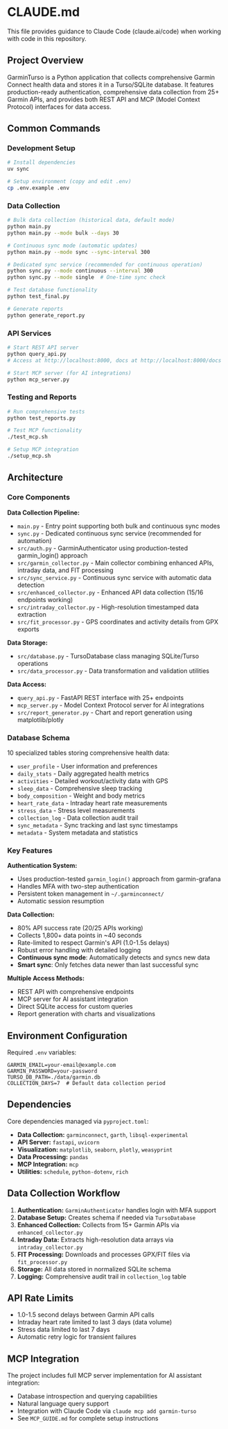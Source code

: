 # CLAUDE.md

This file provides guidance to Claude Code (claude.ai/code) when working with code in this repository.

## Project Overview

GarminTurso is a Python application that collects comprehensive Garmin Connect health data and stores it in a Turso/SQLite database. It features production-ready authentication, comprehensive data collection from 25+ Garmin APIs, and provides both REST API and MCP (Model Context Protocol) interfaces for data access.

## Common Commands

### Development Setup
```bash
# Install dependencies
uv sync

# Setup environment (copy and edit .env)
cp .env.example .env
```

### Data Collection
```bash
# Bulk data collection (historical data, default mode)
python main.py
python main.py --mode bulk --days 30

# Continuous sync mode (automatic updates)
python main.py --mode sync --sync-interval 300

# Dedicated sync service (recommended for continuous operation)
python sync.py --mode continuous --interval 300
python sync.py --mode single  # One-time sync check

# Test database functionality
python test_final.py

# Generate reports
python generate_report.py
```

### API Services
```bash
# Start REST API server
python query_api.py
# Access at http://localhost:8000, docs at http://localhost:8000/docs

# Start MCP server (for AI integrations)
python mcp_server.py
```

### Testing and Reports
```bash
# Run comprehensive tests
python test_reports.py

# Test MCP functionality
./test_mcp.sh

# Setup MCP integration
./setup_mcp.sh
```

## Architecture

### Core Components

**Data Collection Pipeline:**
- `main.py` - Entry point supporting both bulk and continuous sync modes
- `sync.py` - Dedicated continuous sync service (recommended for automation)
- `src/auth.py` - GarminAuthenticator using production-tested garmin_login() approach
- `src/garmin_collector.py` - Main collector combining enhanced APIs, intraday data, and FIT processing
- `src/sync_service.py` - Continuous sync service with automatic data detection
- `src/enhanced_collector.py` - Enhanced API data collection (15/16 endpoints working)
- `src/intraday_collector.py` - High-resolution timestamped data extraction
- `src/fit_processor.py` - GPS coordinates and activity details from GPX exports

**Data Storage:**
- `src/database.py` - TursoDatabase class managing SQLite/Turso operations
- `src/data_processor.py` - Data transformation and validation utilities

**Data Access:**
- `query_api.py` - FastAPI REST interface with 25+ endpoints
- `mcp_server.py` - Model Context Protocol server for AI integrations
- `src/report_generator.py` - Chart and report generation using matplotlib/plotly

### Database Schema
10 specialized tables storing comprehensive health data:
- `user_profile` - User information and preferences
- `daily_stats` - Daily aggregated health metrics
- `activities` - Detailed workout/activity data with GPS
- `sleep_data` - Comprehensive sleep tracking
- `body_composition` - Weight and body metrics
- `heart_rate_data` - Intraday heart rate measurements
- `stress_data` - Stress level measurements
- `collection_log` - Data collection audit trail
- `sync_metadata` - Sync tracking and last sync timestamps
- `metadata` - System metadata and statistics

### Key Features

**Authentication System:**
- Uses production-tested `garmin_login()` approach from garmin-grafana
- Handles MFA with two-step authentication
- Persistent token management in `~/.garminconnect/`
- Automatic session resumption

**Data Collection:**
- 80% API success rate (20/25 APIs working)
- Collects 1,800+ data points in ~40 seconds
- Rate-limited to respect Garmin's API (1.0-1.5s delays)
- Robust error handling with detailed logging
- **Continuous sync mode**: Automatically detects and syncs new data
- **Smart sync**: Only fetches data newer than last successful sync

**Multiple Access Methods:**
- REST API with comprehensive endpoints
- MCP server for AI assistant integration
- Direct SQLite access for custom queries
- Report generation with charts and visualizations

## Environment Configuration

Required `.env` variables:
```env
GARMIN_EMAIL=your-email@example.com
GARMIN_PASSWORD=your-password
TURSO_DB_PATH=./data/garmin.db
COLLECTION_DAYS=7  # Default data collection period
```

## Dependencies

Core dependencies managed via `pyproject.toml`:
- **Data Collection:** `garminconnect`, `garth`, `libsql-experimental`
- **API Server:** `fastapi`, `uvicorn`
- **Visualization:** `matplotlib`, `seaborn`, `plotly`, `weasyprint`
- **Data Processing:** `pandas`
- **MCP Integration:** `mcp`
- **Utilities:** `schedule`, `python-dotenv`, `rich`

## Data Collection Workflow

1. **Authentication:** `GarminAuthenticator` handles login with MFA support
2. **Database Setup:** Creates schema if needed via `TursoDatabase`
3. **Enhanced Collection:** Collects from 15+ Garmin APIs via `enhanced_collector.py`
4. **Intraday Data:** Extracts high-resolution data arrays via `intraday_collector.py`
5. **FIT Processing:** Downloads and processes GPX/FIT files via `fit_processor.py`
6. **Storage:** All data stored in normalized SQLite schema
7. **Logging:** Comprehensive audit trail in `collection_log` table

## API Rate Limits

- 1.0-1.5 second delays between Garmin API calls
- Intraday heart rate limited to last 3 days (data volume)
- Stress data limited to last 7 days
- Automatic retry logic for transient failures

## MCP Integration

The project includes full MCP server implementation for AI assistant integration:
- Database introspection and querying capabilities
- Natural language query support
- Integration with Claude Code via `claude mcp add garmin-turso`
- See `MCP_GUIDE.md` for complete setup instructions